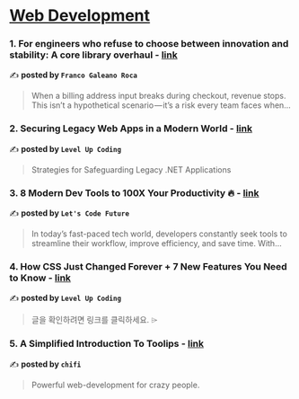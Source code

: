 
<h1><a href=https://medium.com/tag/web-development/recommended target="_blank" rel="noopener noreferrer">Web Development</a></h1>
<h3>1. For engineers who refuse to choose between innovation and stability: A core library overhaul - <a href="https://medium.com/@topofgr/for-engineers-who-refuse-to-choose-between-innovation-and-stability-a-core-library-overhaul-814fd6ac4d65" target="_blank" rel="noopener noreferrer">link</a></h3>

✍️ **posted by `Franco Galeano Roca`**

<blockquote>When a billing address input breaks during checkout, revenue stops. This isn’t a hypothetical scenario — it’s a risk every team faces when…</blockquote>

<h3>2. Securing Legacy Web Apps in a Modern World - <a href="https://medium.com/gitconnected/securing-legacy-web-apps-in-a-modern-world-834f08c396e7" target="_blank" rel="noopener noreferrer">link</a></h3>

✍️ **posted by `Level Up Coding`**

<blockquote>Strategies for Safeguarding Legacy .NET Applications</blockquote>

<h3>3. 8 Modern Dev Tools to 100X Your Productivity 🔥 - <a href="https://medium.com/@letscodefuture/8-modern-dev-tools-to-100x-your-productivity-6663cd111e8e" target="_blank" rel="noopener noreferrer">link</a></h3>

✍️ **posted by `Let's Code Future`**

<blockquote>In today’s fast-paced tech world, developers constantly seek tools to streamline their workflow, improve efficiency, and save time. With…</blockquote>

<h3>4. How CSS Just Changed Forever + 7 New Features You Need to Know - <a href="https://medium.com/gitconnected/how-css-just-changed-forever-7-new-features-you-need-to-know-c97f2f2517eb" target="_blank" rel="noopener noreferrer">link</a></h3>

✍️ **posted by `Level Up Coding`**

<blockquote>글을 확인하려면 링크를 클릭하세요. ⌲</blockquote>

<h3>5. A Simplified Introduction To Toolips - <a href="https://medium.com/chifi-media/a-simplified-introduction-to-toolips-005130ed716c" target="_blank" rel="noopener noreferrer">link</a></h3>

✍️ **posted by `chifi`**

<blockquote>Powerful web-development for crazy people.</blockquote>

